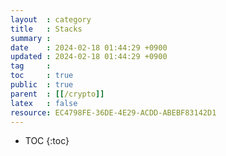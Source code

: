 ```yaml
---
layout  : category 
title   : Stacks
summary : 
date    : 2024-02-18 01:44:29 +0900
updated : 2024-02-18 01:44:29 +0900
tag     : 
toc     : true
public  : true
parent  : [[/crypto]]
latex   : false
resource: EC4798FE-36DE-4E29-ACDD-ABEBF83142D1
---
```

* TOC
{:toc}

# 
